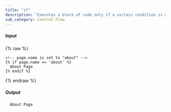 ```yaml
---
title: "if"
description: "Executes a block of code only if a certain condition is met."
sub_category: Control Flow
---
```

##### Input

{% raw %}
~~~liquid
<!-- page.name is set to "about" -->
{% if page.name == 'about' %}
  About Page
{% endif %}
~~~
{% endraw %}

##### Output

~~~html
  About Page
~~~
